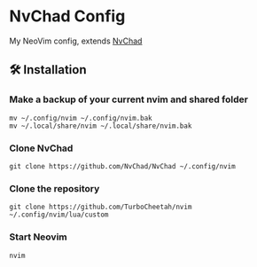 # NvChad Config

My NeoVim config, extends [NvChad](https://github.com/NvChad/NvChad)

## 🛠️ Installation

### Make a backup of your current nvim and shared folder

```shell
mv ~/.config/nvim ~/.config/nvim.bak
mv ~/.local/share/nvim ~/.local/share/nvim.bak
```

### Clone NvChad

```shell
git clone https://github.com/NvChad/NvChad ~/.config/nvim
```

### Clone the repository

```shell
git clone https://github.com/TurboCheetah/nvim ~/.config/nvim/lua/custom
```

### Start Neovim

```shell
nvim
```
